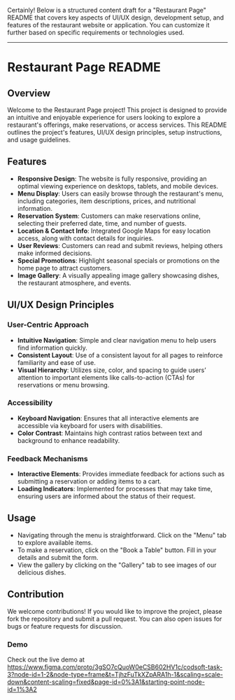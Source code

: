 Certainly! Below is a structured content draft for a "Restaurant Page" README that covers key aspects of UI/UX design, development setup, and features of the restaurant website or application. You can customize it further based on specific requirements or technologies used.

---

# Restaurant Page README

## Overview

Welcome to the Restaurant Page project! This project is designed to provide an intuitive and enjoyable experience for users looking to explore a restaurant's offerings, make reservations, or access services. This README outlines the project's features, UI/UX design principles, setup instructions, and usage guidelines.

## Features

- **Responsive Design**: The website is fully responsive, providing an optimal viewing experience on desktops, tablets, and mobile devices.
- **Menu Display**: Users can easily browse through the restaurant's menu, including categories, item descriptions, prices, and nutritional information.
- **Reservation System**: Customers can make reservations online, selecting their preferred date, time, and number of guests.
- **Location & Contact Info**: Integrated Google Maps for easy location access, along with contact details for inquiries.
- **User Reviews**: Customers can read and submit reviews, helping others make informed decisions.
- **Special Promotions**: Highlight seasonal specials or promotions on the home page to attract customers.
- **Image Gallery**: A visually appealing image gallery showcasing dishes, the restaurant atmosphere, and events.

## UI/UX Design Principles

### User-Centric Approach
- **Intuitive Navigation**: Simple and clear navigation menu to help users find information quickly.
- **Consistent Layout**: Use of a consistent layout for all pages to reinforce familiarity and ease of use.
- **Visual Hierarchy**: Utilizes size, color, and spacing to guide users’ attention to important elements like calls-to-action (CTAs) for reservations or menu browsing.

### Accessibility
- **Keyboard Navigation**: Ensures that all interactive elements are accessible via keyboard for users with disabilities.
- **Color Contrast**: Maintains high contrast ratios between text and background to enhance readability.

### Feedback Mechanisms
- **Interactive Elements**: Provides immediate feedback for actions such as submitting a reservation or adding items to a cart.
- **Loading Indicators**: Implemented for processes that may take time, ensuring users are informed about the status of their request.



## Usage

- Navigating through the menu is straightforward. Click on the "Menu" tab to explore available items.
- To make a reservation, click on the "Book a Table" button. Fill in your details and submit the form.
- View the gallery by clicking on the "Gallery" tab to see images of our delicious dishes.

## Contribution

We welcome contributions! If you would like to improve the project, please fork the repository and submit a pull request. You can also open issues for bugs or feature requests for discussion.

### Demo

Check out the live demo at https://www.figma.com/proto/3gSO7cQuoW0eCSB602HV1c/codsoft-task-3?node-id=1-2&node-type=frame&t=TjhzFuTkXZpARA1h-1&scaling=scale-down&content-scaling=fixed&page-id=0%3A1&starting-point-node-id=1%3A2
